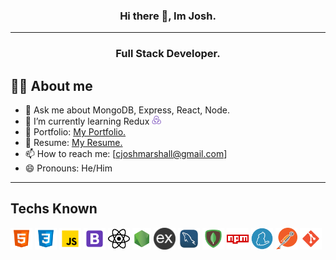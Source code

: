 <div align="center">
  
### Hi there 👋, Im Josh.
  
</div>

<hr>

<h3 align="center">Full Stack Developer.</h3>


## 🙋‍♂️ About me
- 💬 Ask me about MongoDB, Express, React, Node.
- 🌱 I’m currently learning Redux <img height="15" src="https://raw.githubusercontent.com/github/explore/80688e429a7d4ef2fca1e82350fe8e3517d3494d/topics/redux/redux.png">
- 🔗 Portfolio: [My Portfolio.](https://joshmarshall.netlify.app) 
- 📄 Resume: [My Resume.](https://drive.google.com/file/d/1vs0a-XtPDvzKzFWrMJffBezib0o5Mr1B/view?usp=sharing)
- 📫 How to reach me: [cjoshmarshall@gmail.com]
- 😄 Pronouns: He/Him

<hr>

<h2>Techs Known</h2>

<code><img height="35" src="https://github.com/cjoshmarshall/cjoshmarshall/blob/main/logos/html.png"></code>
<code><img height="35" src="https://github.com/cjoshmarshall/cjoshmarshall/blob/main/logos/css.png"></code>
<code><img height="35" src="https://github.com/cjoshmarshall/cjoshmarshall/blob/main/logos/javascript.png"></code>
<code><img height="35" src="https://github.com/cjoshmarshall/cjoshmarshall/blob/main/logos/bootstrap.png"></code>
<code><img height="35" src="https://github.com/cjoshmarshall/cjoshmarshall/blob/main/logos/react.png"></code>
<code><img height="35" src="https://github.com/cjoshmarshall/cjoshmarshall/blob/main/logos/node.png"></code>
<code><img height="35" src="https://github.com/cjoshmarshall/cjoshmarshall/blob/main/logos/express.png"></code>
<code><img height="35" src="https://github.com/cjoshmarshall/cjoshmarshall/blob/main/logos/mysql.png"></code>
<code><img height="35" src="https://github.com/cjoshmarshall/cjoshmarshall/blob/main/logos/mongodb.png"></code>
<code><img height="35" src="https://github.com/cjoshmarshall/cjoshmarshall/blob/main/logos/npm.png"></code>
<code><img height="35" src="https://github.com/cjoshmarshall/cjoshmarshall/blob/main/logos/yarn.png"></code>
<code><img height="35" src="https://github.com/cjoshmarshall/cjoshmarshall/blob/main/logos/postman.png"></code>
<code><img height="35" src="https://github.com/cjoshmarshall/cjoshmarshall/blob/main/logos/git.png"></code>


